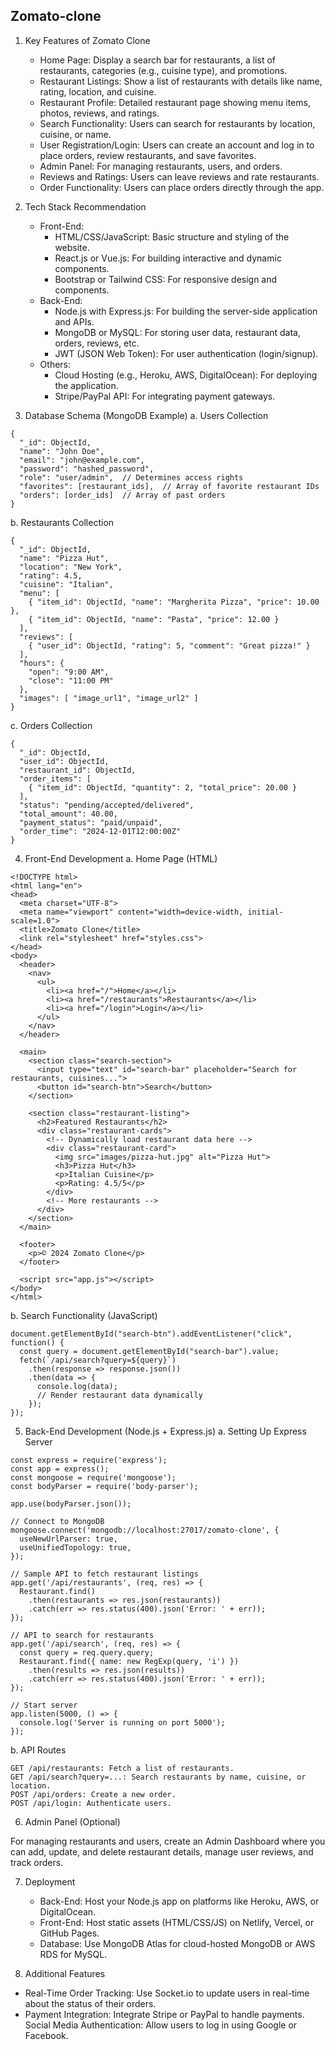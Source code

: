 ## Zomato-clone  

1. Key Features of Zomato Clone
   - Home Page: Display a search bar for restaurants, a list of restaurants, categories (e.g., cuisine type), and promotions.
   - Restaurant Listings: Show a list of restaurants with details like name, rating, location, and cuisine.
   - Restaurant Profile: Detailed restaurant page showing menu items, photos, reviews, and ratings.
   - Search Functionality: Users can search for restaurants by location, cuisine, or name.
   - User Registration/Login: Users can create an account and log in to place orders, review restaurants, and save favorites.
   - Admin Panel: For managing restaurants, users, and orders.
   - Reviews and Ratings: Users can leave reviews and rate restaurants.
   - Order Functionality: Users can place orders directly through the app.

2. Tech Stack Recommendation
    - Front-End:
       - HTML/CSS/JavaScript: Basic structure and styling of the website.
       - React.js or Vue.js: For building interactive and dynamic components.
       - Bootstrap or Tailwind CSS: For responsive design and components.
    - Back-End:
       - Node.js with Express.js: For building the server-side application and APIs.
       - MongoDB or MySQL: For storing user data, restaurant data, orders, reviews, etc.
       - JWT (JSON Web Token): For user authentication (login/signup).
    - Others:
      - Cloud Hosting (e.g., Heroku, AWS, DigitalOcean): For deploying the application.
      - Stripe/PayPal API: For integrating payment gateways.

3. Database Schema (MongoDB Example)
a. Users Collection
```
{
  "_id": ObjectId,
  "name": "John Doe",
  "email": "john@example.com",
  "password": "hashed_password",
  "role": "user/admin",  // Determines access rights
  "favorites": [restaurant_ids],  // Array of favorite restaurant IDs
  "orders": [order_ids]  // Array of past orders
}
```
b. Restaurants Collection
```
{
  "_id": ObjectId,
  "name": "Pizza Hut",
  "location": "New York",
  "rating": 4.5,
  "cuisine": "Italian",
  "menu": [
    { "item_id": ObjectId, "name": "Margherita Pizza", "price": 10.00 },
    { "item_id": ObjectId, "name": "Pasta", "price": 12.00 }
  ],
  "reviews": [
    { "user_id": ObjectId, "rating": 5, "comment": "Great pizza!" }
  ],
  "hours": {
    "open": "9:00 AM",
    "close": "11:00 PM"
  },
  "images": [ "image_url1", "image_url2" ]
}
```
c. Orders Collection
```
{
  "_id": ObjectId,
  "user_id": ObjectId,
  "restaurant_id": ObjectId,
  "order_items": [
    { "item_id": ObjectId, "quantity": 2, "total_price": 20.00 }
  ],
  "status": "pending/accepted/delivered",
  "total_amount": 40.00,
  "payment_status": "paid/unpaid",
  "order_time": "2024-12-01T12:00:00Z"
}
```
4. Front-End Development
a. Home Page (HTML)
```
<!DOCTYPE html>
<html lang="en">
<head>
  <meta charset="UTF-8">
  <meta name="viewport" content="width=device-width, initial-scale=1.0">
  <title>Zomato Clone</title>
  <link rel="stylesheet" href="styles.css">
</head>
<body>
  <header>
    <nav>
      <ul>
        <li><a href="/">Home</a></li>
        <li><a href="/restaurants">Restaurants</a></li>
        <li><a href="/login">Login</a></li>
      </ul>
    </nav>
  </header>
  
  <main>
    <section class="search-section">
      <input type="text" id="search-bar" placeholder="Search for restaurants, cuisines...">
      <button id="search-btn">Search</button>
    </section>

    <section class="restaurant-listing">
      <h2>Featured Restaurants</h2>
      <div class="restaurant-cards">
        <!-- Dynamically load restaurant data here -->
        <div class="restaurant-card">
          <img src="images/pizza-hut.jpg" alt="Pizza Hut">
          <h3>Pizza Hut</h3>
          <p>Italian Cuisine</p>
          <p>Rating: 4.5/5</p>
        </div>
        <!-- More restaurants -->
      </div>
    </section>
  </main>
  
  <footer>
    <p>© 2024 Zomato Clone</p>
  </footer>

  <script src="app.js"></script>
</body>
</html>
```
b. Search Functionality (JavaScript)
```
document.getElementById("search-btn").addEventListener("click", function() {
  const query = document.getElementById("search-bar").value;
  fetch(`/api/search?query=${query}`)
    .then(response => response.json())
    .then(data => {
      console.log(data);
      // Render restaurant data dynamically
    });
});
```
5. Back-End Development (Node.js + Express.js)
a. Setting Up Express Server
```
const express = require('express');
const app = express();
const mongoose = require('mongoose');
const bodyParser = require('body-parser');

app.use(bodyParser.json());

// Connect to MongoDB
mongoose.connect('mongodb://localhost:27017/zomato-clone', {
  useNewUrlParser: true,
  useUnifiedTopology: true,
});

// Sample API to fetch restaurant listings
app.get('/api/restaurants', (req, res) => {
  Restaurant.find()
    .then(restaurants => res.json(restaurants))
    .catch(err => res.status(400).json('Error: ' + err));
});

// API to search for restaurants
app.get('/api/search', (req, res) => {
  const query = req.query.query;
  Restaurant.find({ name: new RegExp(query, 'i') })
    .then(results => res.json(results))
    .catch(err => res.status(400).json('Error: ' + err));
});

// Start server
app.listen(5000, () => {
  console.log('Server is running on port 5000');
});
```
b. API Routes
```
GET /api/restaurants: Fetch a list of restaurants.
GET /api/search?query=...: Search restaurants by name, cuisine, or location.
POST /api/orders: Create a new order.
POST /api/login: Authenticate users.
```
6. Admin Panel (Optional)

For managing restaurants and users, create an Admin Dashboard where you can add, update, and delete restaurant details, manage user reviews, and track orders.

7. Deployment

    - Back-End: Host your Node.js app on platforms like Heroku, AWS, or DigitalOcean.
    - Front-End: Host static assets (HTML/CSS/JS) on Netlify, Vercel, or GitHub Pages.
    - Database: Use MongoDB Atlas for cloud-hosted MongoDB or AWS RDS for MySQL.
8. Additional Features

- Real-Time Order Tracking: Use Socket.io to update users in real-time about the status of their orders.
- Payment Integration: Integrate Stripe or PayPal to handle payments.
Social Media Authentication: Allow users to log in using Google or Facebook.

